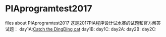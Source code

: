 # PIAprogramtest2017
files about PIAprogramtest2017
这是2017PIA程序设计试水赛的试题和官方解答
试题：
day1A:[Catch the DingDing cat](https://mp.weixin.qq.com/s?__biz=MzI0OTAwODc5NQ==&mid=2649868439&idx=1&sn=17249820e2a80e5b53671ea1e84122df&chksm=f19d6f63c6eae67564a25f53a6d20207515cd89558d5fc0f045f5e76adcfef136b94fd90ee95#rd)
day1B:
day1C:
day2A:
day2B:
day2C:
